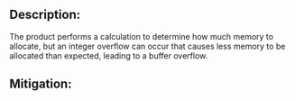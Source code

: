 ## Description:

The product performs a calculation to determine how much memory to allocate, but an integer overflow can occur that causes less memory to be allocated than expected, leading to a buffer overflow.



## Mitigation:
